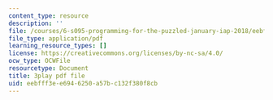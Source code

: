 ```yaml
---
content_type: resource
description: ''
file: /courses/6-s095-programming-for-the-puzzled-january-iap-2018/eebfff3ee6946250a57bc132f380f8cb_a1RaIqkdG0c.pdf
file_type: application/pdf
learning_resource_types: []
license: https://creativecommons.org/licenses/by-nc-sa/4.0/
ocw_type: OCWFile
resourcetype: Document
title: 3play pdf file
uid: eebfff3e-e694-6250-a57b-c132f380f8cb
---
```

